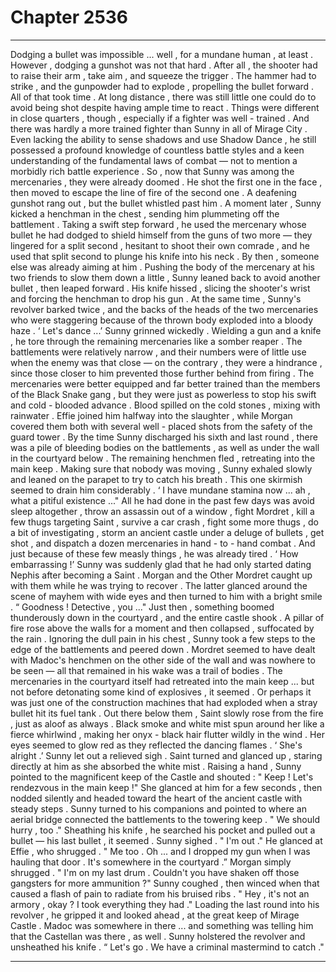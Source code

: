 
# Chapter 2536


---

Dodging a bullet was impossible ... well , for a mundane human , at least .
However , dodging a gunshot was not that hard .
After all , the shooter had to raise their arm , take aim , and squeeze the trigger . The hammer had to strike , and the gunpowder had to explode , propelling the bullet forward . All of that took time .
At long distance , there was still little one could do to avoid being shot despite having ample time to react . Things were different in close quarters , though , especially if a fighter was well - trained .
And there was hardly a more trained fighter than Sunny in all of Mirage City .
Even lacking the ability to sense shadows and use Shadow Dance , he still possessed a profound knowledge of countless battle styles and a keen understanding of the fundamental laws of combat — not to mention a morbidly rich battle experience . So , now that Sunny was among the mercenaries , they were already doomed . He shot the first one in the face , then moved to escape the line of fire of the second one . A deafening gunshot rang out , but the bullet whistled past him .
A moment later , Sunny kicked a henchman in the chest , sending him plummeting off the battlement . Taking a swift step forward , he used the mercenary whose bullet he had dodged to shield himself from the guns of two more — they lingered for a split second , hesitant to shoot their own comrade , and he used that split second to plunge his knife into his neck .
By then , someone else was already aiming at him . Pushing the body of the mercenary at his two friends to slow them down a little , Sunny leaned back to avoid another bullet , then leaped forward .
His knife hissed , slicing the shooter's wrist and forcing the henchman to drop his gun . At the same time , Sunny's revolver barked twice , and the backs of the heads of the two mercenaries who were staggering because of the thrown body exploded into a bloody haze .
‘ Let's dance ...’
Sunny grinned wickedly .
Wielding a gun and a knife , he tore through the remaining mercenaries like a somber reaper . The battlements were relatively narrow , and their numbers were of little use when the enemy was that close — on the contrary , they were a hindrance , since those closer to him prevented those further behind from firing .
The mercenaries were better equipped and far better trained than the members of the Black Snake gang , but they were just as powerless to stop his swift and cold - blooded advance .
Blood spilled on the cold stones , mixing with rainwater . Effie joined him halfway into the slaughter , while Morgan covered them both with several well - placed shots from the safety of the guard tower .
By the time Sunny discharged his sixth and last round , there was a pile of bleeding bodies on the battlements , as well as under the wall in the courtyard below . The remaining henchmen fled , retreating into the main keep .
Making sure that nobody was moving , Sunny exhaled slowly and leaned on the parapet to try to catch his breath . This one skirmish seemed to drain him considerably .
‘ I have mundane stamina now ... ah , what a pitiful existence ..."
All he had done in the past few days was avoid sleep altogether , throw an assassin out of a window , fight Mordret , kill a few thugs targeting Saint , survive a car crash , fight some more thugs , do a bit of investigating , storm an ancient castle under a deluge of bullets , get shot , and dispatch a dozen mercenaries in hand - to - hand combat .
And just because of these few measly things , he was already tired .
‘ How embarrassing !’
Sunny was suddenly glad that he had only started dating Nephis after becoming a Saint . Morgan and the Other Mordret caught up with them while he was trying to recover . The latter glanced around the scene of mayhem with wide eyes and then turned to him with a bright smile .
“ Goodness ! Detective , you ..."
Just then , something boomed thunderously down in the courtyard , and the entire castle shook . A pillar of fire rose above the walls for a moment and then collapsed , suffocated by the rain .
Ignoring the dull pain in his chest , Sunny took a few steps to the edge of the battlements and peered down .
Mordret seemed to have dealt with Madoc's henchmen on the other side of the wall and was nowhere to be seen — all that remained in his wake was a trail of bodies . The mercenaries in the courtyard itself had retreated into the main keep ... but not before detonating some kind of explosives , it seemed . Or perhaps it was just one of the construction machines that had exploded when a stray bullet hit its fuel tank .
Out there below them , Saint slowly rose from the fire , just as aloof as always . Black smoke and white mist spun around her like a fierce whirlwind , making her onyx - black hair flutter wildly in the wind . Her eyes seemed to glow red as they reflected the dancing flames .
‘ She's alright .’
Sunny let out a relieved sigh .
Saint turned and glanced up , staring directly at him as she absorbed the white mist . Raising a hand , Sunny pointed to the magnificent keep of the Castle and shouted : " Keep ! Let's rendezvous in the main keep !" She glanced at him for a few seconds , then nodded silently and headed toward the heart of the ancient castle with steady steps .
Sunny turned to his companions and pointed to where an aerial bridge connected the battlements to the towering keep .
" We should hurry , too ."
Sheathing his knife , he searched his pocket and pulled out a bullet — his last bullet , it seemed .
Sunny sighed .
" I'm out ."
He glanced at Effie , who shrugged .
" Me too . Oh ... and I dropped my gun when I was hauling that door . It's somewhere in the courtyard .”
Morgan simply shrugged .
" I'm on my last drum . Couldn't you have shaken off those gangsters for more ammunition ?"
Sunny coughed , then winced when that caused a flash of pain to radiate from his bruised ribs .
" Hey , it's not an armory , okay ? I took everything they had ."
Loading the last round into his revolver , he gripped it and looked ahead , at the great keep of Mirage Castle .
Madoc was somewhere in there ... and something was telling him that the Castellan was there , as well .
Sunny holstered the revolver and unsheathed his knife .
“ Let's go . We have a criminal mastermind to catch ."

---

